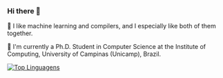 ### Hi there 👋

🔭 I like machine learning and compilers, and I especially like both of them together.

🌱 I'm currently a Ph.D. Student in Computer Science at the Institute of Computing, University of Campinas (Unicamp), Brazil.

[![Top Linguagens](https://github-readme-stats.vercel.app/api/top-langs/?username=thaisacs&layout=compact&theme=dracula)](https://github.com/thaisacs/github-readme-stats)

<!--
**thaisacs/thaisacs** is a ✨ _special_ ✨ repository because its `README.md` (this file) appears on your GitHub profile.

Here are some ideas to get you started:

- 🔭 I’m currently working on ...
- 🌱 I’m currently learning ...
- 👯 I’m looking to collaborate on ...
- 🤔 I’m looking for help with ...
- 💬 Ask me about ...
- 📫 How to reach me: ...
- 😄 Pronouns: ...
- ⚡ Fun fact: ...
-->
